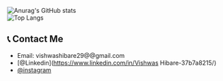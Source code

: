 


![Anurag's GitHub stats](https://github-readme-stats.vercel.app/api?username=avishkarchavle&show_icons=true&theme=aura)<br>
![Top Langs](https://github-readme-stats.vercel.app/api/top-langs/?username=avishkarchavle&layout=compact&theme=aura)
 
## 📞 Contact Me 
* Email: vishwashibare29@@gmail.com
* [@Linkedin](https://www.linkedin.com/in/Vishwas Hibare-37b7a8215/)
* [@instagram](https://www.instagram.com/iavishkar_/?utm_medium=copy_link/)
